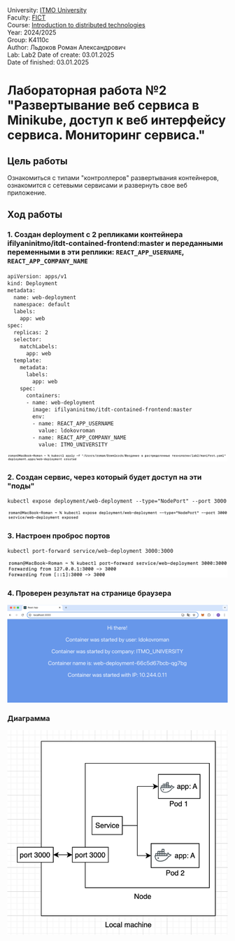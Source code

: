 University: [ITMO University](https://itmo.ru/ru/)  
Faculty: [FICT](https://fict.itmo.ru)  
Course: [Introduction to distributed technologies](https://github.com/itmo-ict-faculty/introduction-to-distributed-technologies)  
Year: 2024/2025  
Group: K4110c  
Author: Льдоков Роман Александрович  
Lab: Lab2 
Date of create: 03.01.2025  
Date of finished: 03.01.2025  

# Лабораторная работа №2 "Развертывание веб сервиса в Minikube, доступ к веб интерфейсу сервиса. Мониторинг сервиса."

## Цель работы
Ознакомиться с типами "контроллеров" развертывания контейнеров, ознакомится с сетевыми сервисами и развернуть свое веб приложение.

## Ход работы

### 1. Создан deployment с 2 репликами контейнера ifilyaninitmo/itdt-contained-frontend:master и переданными переменными в эти реплики: `REACT_APP_USERNAME`, `REACT_APP_COMPANY_NAME`

```
apiVersion: apps/v1
kind: Deployment
metadata:
  name: web-deployment
  namespace: default
  labels:
    app: web
spec:
  replicas: 2
  selector:
    matchLabels:
      app: web
  template:
    metadata:
      labels:
        app: web
    spec:
      containers:
      - name: web-deployment
        image: ifilyaninitmo/itdt-contained-frontend:master
        env:
        - name: REACT_APP_USERNAME
          value: ldokovroman
        - name: REACT_APP_COMPANY_NAME
          value: ITMO_UNIVERSITY
```

![image](./img/1.png)

### 2. Создан сервис, через который будет доступ на эти "поды"

```
kubectl expose deployment/web-deployment --type="NodePort" --port 3000
```

![image](./img/2.png)

### 3. Настроен проброс портов

```
kubectl port-forward service/web-deployment 3000:3000
```

![image](./img/3.png)

### 4. Проверен результат на странице браузера

![image](./img/4.png)

### Диаграмма

![image](./img/diagram.png)

